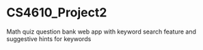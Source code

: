# CS4610_Project2
Math quiz question bank web app with keyword search feature and suggestive hints for keywords
